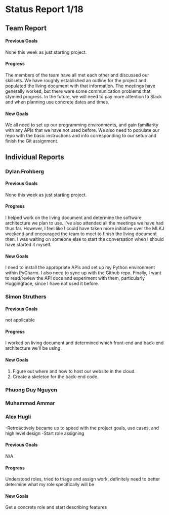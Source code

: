 # Status Report 1/18
## Team Report
#### Previous Goals
None this week as just starting project.
#### Progress
The members of the team have all met each other and discussed our skillsets. We have roughly established an outline for the project and populated the living document with that information. The meetings have generally worked, but there were some communication problems that stymied progress. In the future, we will need to pay more attention to Slack and when planning use concrete dates and times.
#### New Goals
We all need to set up our programming environments, and gain familiarity with any APIs that we have not used before. We also need to populate our repo with the basic instructions and info corresponding to our setup and finish the Git assignment.

## Individual Reports

### Dylan Frohberg

#### Previous Goals
None this week as just starting project.

#### Progress
I helped work on the living document and determine the software architecture we plan to use. I've also attended all the meetings we have had thus far. However, I feel like I could have taken more initiative over the MLKJ weekend and encouraged the team to meet to finish the living document then. I was waiting on someone else to start the conversation when I should have started it myself.

#### New Goals
I need to install the appropriate APIs and set up my Python environment within PyCharm. I also need to sync up with the Github repo. Finally, I want to read/review the API docs and experiment with them, particularly Huggingface, since I have not used it before.

### Simon Struthers

#### Previous Goals
not applicable

#### Progress
I worked on living document and determined which front-end and back-end architecture we'll be using.

#### New Goals
1. Figure out where and how to host our website in the cloud.
2. Create a skeleton for the back-end code.

### Phuong Duy Nguyen

### Muhammad Ammar

### Alex Hugli
-Retroactively became up to speed with the project goals, use cases, and high level design
-Start role assigning

#### Previous Goals
N/A
#### Progress
Understood roles, tried to triage and assign work, definitely need to better determine what my role specifically will be
#### New Goals
Get a concrete role and start describing features
